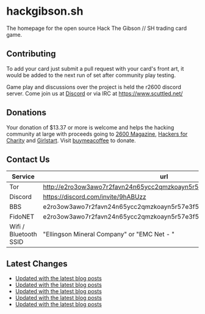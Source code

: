 # hackgibson.sh
The homepage for the open source Hack The Gibson // SH trading card game.


## Contributing

To add your card just submit a pull request with your card's front art, it would be added to the next run of set after community play testing.

Game play and discussions over the project is held the r2600 discord server. Come join us at [Discord](https://discord.com/invite/9hABUzz) or via IRC at https://www.scuttled.net/


## Donations

Your donation of $13.37 or more is welcome and helps the hacking community at large with proceeds going to [2600 Magazine](https://2600.com/), [Hackers for Charity](https://hackersforcharity.org) and [Girlstart](https://girlstart.org).  Visit [buymeacoffee](https://www.buymeacoffee.com/hackgibson.sh) to donate.


## Contact Us

Service | url
-|-
Tor | http://e2ro3ow3awo7r2favn24n65ycc2qmzkoayn5r57e3f56nvjwdcgg32ad.onion
Discord | https://discord.com/invite/9hABUzz
BBS | e2ro3ow3awo7r2favn24n65ycc2qmzkoayn5r57e3f56nvjwdcgg32ad.onion:23
FidoNET | e2ro3ow3awo7r2favn24n65ycc2qmzkoayn5r57e3f56nvjwdcgg32ad.onion:24554
Wifi / Bluetooth SSID | "Ellingson Mineral Company" or "EMC Net - <fidonet address>"

## Latest Changes
<!-- BLOG-POST-LIST:START -->
- [Updated with the latest blog posts](https://github.com/DFW2600/hackgibson.sh/commit/76943c13bbca36481bf1ad7e68b66ce188257d90)
- [Updated with the latest blog posts](https://github.com/DFW2600/hackgibson.sh/commit/6660722cc9274089466005d9221a0e2170ba7813)
- [Updated with the latest blog posts](https://github.com/DFW2600/hackgibson.sh/commit/745e7d045183d5abf254177ee95c6f22f164dda1)
- [Updated with the latest blog posts](https://github.com/DFW2600/hackgibson.sh/commit/8b4e73aa289d8386db35b850f9a0b0f645cb7ab7)
- [Updated with the latest blog posts](https://github.com/DFW2600/hackgibson.sh/commit/b1a1ad32f090c7dc0e34a7e602f8c2b3b856c737)
<!-- BLOG-POST-LIST:END -->
